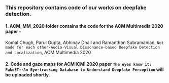 ### This repository contains code of our works on deepfake detection.

#### 1. ACM_MM_2020 folder contains the code for the ACM Multimedia 2020 paper - 
Komal Chugh, Parul Gupta, Abhinav Dhall and Ramanthan Subramanian, `Not made for each other-Audio-Visual Dissonance-based Deepfake Detection and Localization`, ACM Multimedia 2020

#### 2. Code and gaze maps for ACM ICMI 2020 paper `The eyes know it: FakeET--An Eye-tracking Database to Understand Deepfake Perception` will be uploaded shortly. 
